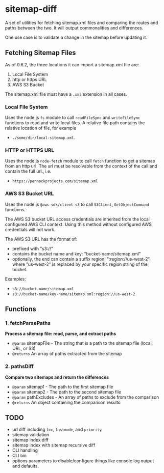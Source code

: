 # sitemap-diff
A set of utilities for fetching sitemap.xml files and comparing the routes and paths between the two. It will output commonalities and differences.

One use case is to validate a change in the sitemap before updating it.

## Fetching Sitemap Files
As of 0.6.2, the three locations it can import a sitemap.xml file are:
1. Local File System
2. http or https URL
3. AWS S3 Bucket

The sitemap.xml file must have a `.xml` extension in all cases.

### Local File System
Uses the node.js `fs` module to call `readFileSync` and `writeFileSync` functions to read and write local files. A relative file path contains the relative location of file, for example 
- `./some/dir/local-sitemap.xml`.  

### HTTP or HTTPS URL
Uses the node.js `node-fetch` module to call `fetch` function to get a sitemap from an http url.  The url must be resolvable from the context of the call and contain the full url., i.e. 
- `https://pennockprojects.com/sitemap.xml`

### AWS S3 Bucket URL
Uses the node.js `@aws-sdk/client-s3` to call `S3Client`, `GetObjectCommand` functions. 

The AWS S3 bucket URL access credentials are inherited from the local configured AWS CLI context.  Using this method without configured AWS credentials will not work.

The AWS S3 URL has the format of:
  - prefixed with "s3://"
  - contains the bucket name and key: "bucket-name/sitemap.xml"
  - optionally, the end can contain a suffix region: ":region://us-west-2", where "us-west-2" is replaced by your specific region string of the bucket.

Examples:
  - `s3://bucket-name/sitemap.xml`
  - `s3://bucket-name/key-name/sitemap.xml:region://us-west-2`

## Functions
### 1. fetchParsePaths
**Process a sitemap file: read, parse, and extract paths**

  - `@param` sitemapFile - The string that is a path to the sitemap file (local, URL, or S3)
  - `@returns` An array of paths extracted from the sitemap

### 2. pathsDiff
**Compare two sitemaps and return the differences**

  - `@param` sitemap1 - The path to the first sitemap file
  - `@param` sitemap2 - The path to the second sitemap file
  - `@param` pathExcludes - An array of paths to exclude from the comparison
  - `@returns` An object containing the comparison results

## TODO
- url diff including `loc`, `lastmode`, and `priority`
- sitemap validation
- sitemap index diff
- sitemap index with sitemap recursive diff
- CLI handling
- CLI bin
- options parameters to disable/configure things like console.log output and defaults.

